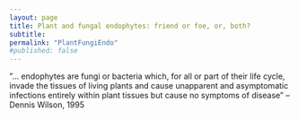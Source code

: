 ```yaml
---
layout: page
title: Plant and fungal endophytes: friend or foe, or, both?
subtitle:
permalink: "PlantFungiEndo"
#published: false
---
```


”… endophytes are fungi or bacteria which, for all or part of their life cycle, invade the tissues of living plants and cause unapparent and asymptomatic infections entirely within plant tissues but cause no symptoms of disease” – Dennis Wilson, 1995
